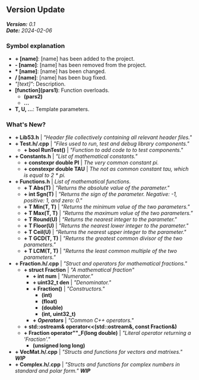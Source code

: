 ## Version Update

***Version:*** *0.1*  
***Date:*** *2024-02-06*

### Symbol explanation

- **+ \[name]**: \[name] has been added to the project.  
- **- \[name]**: \[name] has been removed from the project.  
- **\* \[name]**: \[name] has been changed.  
- **/ \[name]**: \[name] has been bug fixed.  
- *"\[text]"*: Description.  
- **\[function](pars1)**: Function overloads.  
	- **(pars2)**  
	- **...**  
- **T, U, ...**: Template parameters.

### What's New?

- **+ Lib53.h** | *"Header file collectively containing all relevant header files."*  
- **+ Test.h/.cpp** | *"Files used to run, test and debug library components."*  
	- **+ bool RunTest()** | *"Function to add code to to test components."*  
- **+ Constants.h** | *"List of mathematical constants."*  
	- **+ constexpr double PI** | *The very common constant pi.*  
	- **+ constexpr double TAU** | *The not as common constant tau, which is equal to 2 \* pi.*
- **+ Functions.h** | *List of mathematical functions.*  
	- **+ T Abs(T)** | *"Returns the absolute value of the parameter."*  
	- **+ int Sgn(T)** | *"Returns the sign of the parameter. Negative: -1, positive: 1, and zero: 0."*  
	- **+ T Min(T, T)** | *"Returns the minimum value of the two parameters."*  
	- **+ T Max(T, T)** | *"Returns the maximum value of the two parameters."*  
	- **+ T Round(U)** | *"Returns the nearest integer to the parameter."*  
	- **+ T Floor(U)** | *"Returns the nearest lower integer to the parameter."*  
	- **+ T Ceil(U)** | *"Returns the nearest upper integer to the parameter."*  
	- **+ T GCD(T, T)** | *"Returns the greatest common divisor of the two parameters."*  
	- **+ T LCM(T, T)** | *"Returns the least common multiple of the two parameters."*  
- **+ Fraction.h/.cpp** | *"Struct and operators for mathematical fractions."*  
	- **+ struct Fraction** | *"A mathematical fraction"*  
		- **+ int num** | *"Numerator."*  
		- **+ uint32_t den** | *"Denominator."*  
		- **+ Fraction()** | *"Constructors."*  
			- **(int)**  
			- **(float)**  
			- **(double)**  
			- **(int, uint32_t)**  
		- **+** ***Operators*** | *"Common C++ operators."*  
	- **+ std::ostream& operator<<(std::ostream&, const Fraction&)**  
	- **+ Fraction operator""_F(long double)** | *"Literal operator returning a 'Fraction'."*  
		- **(unsigned long long)**  
- **+ VecMat.h/.cpp** | *"Structs and functions for vectors and matrixes."* ***WIP***  
- **+ Complex.h/.cpp** | *"Structs and functions for complex numbers in standard and polar form."* ***WIP***